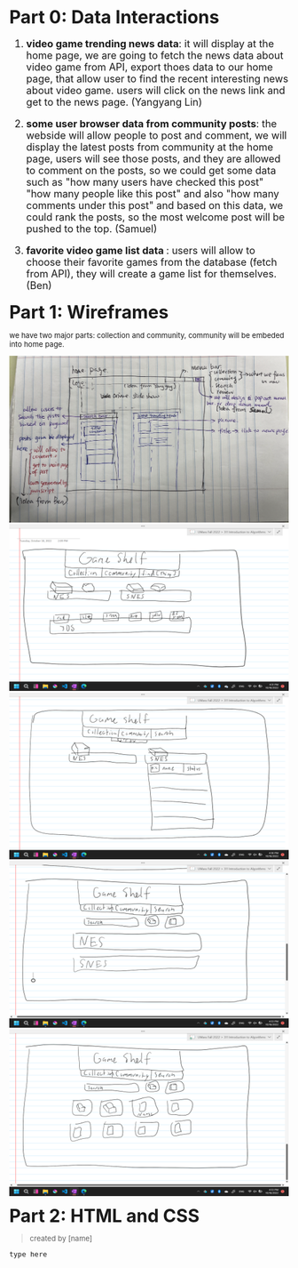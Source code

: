 **<font size="6"> 
   Part 0: Data Interactions 
</font>**
<font size="4" >


1. <strong>video game trending news data</strong>: it will display at the home page, we are going to fetch the news data about video game from API, export thoes data to our home page, that allow user to find the recent interesting news about video game. users will click on the news link and get to the news page. (Yangyang Lin)

2. <strong> some user browser data from community posts</strong>: the webside will allow people to post and comment, we will display the latest posts from community at the home page, users will see those posts, and they are allowed to comment on the posts, so we could get some data such as "how many users have checked this post" "how many people like this post" and also "how many comments under this post" and based on this data, we could rank the posts, so the most welcome post will be pushed to the top. (Samuel)


3. <strong>favorite video game list data </strong>: users will allow to choose their favorite games from the database (fetch from API), they will create a game list for themselves.(Ben)
</font>


**<font size="6"> 
   Part 1: Wireframes
</font>**
<font size="2">
   
   we have two major parts: collection and community, community will be embeded into home page.

   <img src="image/homePage.png" style="height:300px;width:600px">
   
   <img src="image/first.png" style="height:300px;width:600px">
   
   <img src="image/second.png" style="height:300px;width:600px">
   
   <img src="image/third.png" style="height:300px;width:600px">
   
   <img src="image/forth.png" style="height:300px;width:600px">









**<font size="6"> 
   Part 2: HTML and CSS
</font>**
<font size="2">
>created by [name]
    
    type here

